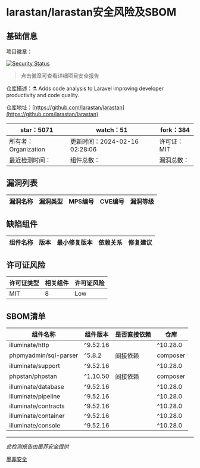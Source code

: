 # larastan/larastan安全风险及SBOM

## 基础信息

项目徽章：

[![Security Status](https://www.murphysec.com/platform3/v31/badge/1758202024667860992.svg)](https://www.murphysec.com/console/report/1732472839654559744/1758202024667860992)

> 点击徽章可查看详细项目安全报告

仓库描述：⚗️ Adds code analysis to Laravel improving developer productivity and code quality.

仓库地址：[https://github.com/larastan/larastan](https://github.com/larastan/larastan)

| star：5071 | watch：51 | fork：384 |
| ----------- | -------------- | ------------ |
| 所有者：Organization | 更新时间：2024-02-16 02:28:06 | 许可证：MIT |
| 最近检测时间： | 组件总数： | 漏洞总数： |




## 漏洞列表

| 漏洞名称 | 漏洞类型 | MPS编号 | CVE编号 | 漏洞等级 |
| ------- | ------ | ------- | ------ | ----- |





## 缺陷组件

| 组件名称 | 版本 | 最小修复版本 | 依赖关系 | 修复建议 |
| -------- | ---- | ------------ | -------- | -------- |





## 许可证风险

| 许可证类型 | 相关组件 | 许可证风险 |
| ---------- | -------- | ---------- |
|MIT|8|Low|




## SBOM清单

| 组件名称 | 组件版本 | 是否直接依赖 | 仓库 |
| -------- | -------- | ------------ | ---- |
|illuminate/http|^9.52.16 || ^10.28.0 || ^11.0|间接依赖|composer|
|phpmyadmin/sql-parser|^5.8.2|间接依赖|composer|
|illuminate/support|^9.52.16 || ^10.28.0 || ^11.0|间接依赖|composer|
|phpstan/phpstan|^1.10.50|间接依赖|composer|
|illuminate/database|^9.52.16 || ^10.28.0 || ^11.0|间接依赖|composer|
|illuminate/pipeline|^9.52.16 || ^10.28.0 || ^11.0|间接依赖|composer|
|illuminate/contracts|^9.52.16 || ^10.28.0 || ^11.0|间接依赖|composer|
|illuminate/container|^9.52.16 || ^10.28.0 || ^11.0|间接依赖|composer|
|illuminate/console|^9.52.16 || ^10.28.0 || ^11.0|间接依赖|composer|


------

*此检测报告由墨菲安全提供*

[墨菲安全](www.murphysec.com)